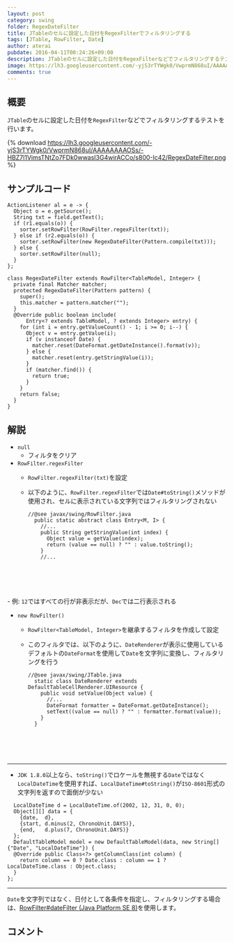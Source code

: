 ```yaml
---
layout: post
category: swing
folder: RegexDateFilter
title: JTableのセルに設定した日付をRegexFilterでフィルタリングする
tags: [JTable, RowFilter, Date]
author: aterai
pubdate: 2016-04-11T00:24:26+09:00
description: JTableのセルに設定した日付をRegexFilterなどでフィルタリングするテストを行います。
image: https://lh3.googleusercontent.com/-yjS3rTYWgk0/VwprmN868uI/AAAAAAAAOSs/-HBZ7l1VimsTNtZo7FDk0wwasI3G4wirACCo/s800-Ic42/RegexDateFilter.png
comments: true
---
```

## 概要
`JTable`のセルに設定した日付を`RegexFilter`などでフィルタリングするテストを行います。

{% download https://lh3.googleusercontent.com/-yjS3rTYWgk0/VwprmN868uI/AAAAAAAAOSs/-HBZ7l1VimsTNtZo7FDk0wwasI3G4wirACCo/s800-Ic42/RegexDateFilter.png %}

## サンプルコード
<pre class="prettyprint"><code>ActionListener al = e -&gt; {
  Object o = e.getSource();
  String txt = field.getText();
  if (r1.equals(o)) {
    sorter.setRowFilter(RowFilter.regexFilter(txt));
  } else if (r2.equals(o)) {
    sorter.setRowFilter(new RegexDateFilter(Pattern.compile(txt)));
  } else {
    sorter.setRowFilter(null);
  }
};

class RegexDateFilter extends RowFilter&lt;TableModel, Integer&gt; {
  private final Matcher matcher;
  protected RegexDateFilter(Pattern pattern) {
    super();
    this.matcher = pattern.matcher("");
  }
  @Override public boolean include(
      Entry&lt;? extends TableModel, ? extends Integer&gt; entry) {
    for (int i = entry.getValueCount() - 1; i &gt;= 0; i--) {
      Object v = entry.getValue(i);
      if (v instanceof Date) {
        matcher.reset(DateFormat.getDateInstance().format(v));
      } else {
        matcher.reset(entry.getStringValue(i));
      }
      if (matcher.find()) {
        return true;
      }
    }
    return false;
  }
}
</code></pre>

## 解説
- `null`
    - フィルタをクリア
- `RowFilter.regexFilter`
    - `RowFilter.regexFilter(txt)`を設定
    - 以下のように、`RowFilter.regexFilter`では`Date#toString()`メソッドが使用され、セルに表示されている文字列ではフィルタリングされない
        
        <pre class="prettyprint"><code>//@see javax/swing/RowFilter.java
        public static abstract class Entry&lt;M, I&gt; {
          //...
          public String getStringValue(int index) {
            Object value = getValue(index);
            return (value == null) ? "" : value.toString();
          }
          //...
</code></pre>
    - 例: `12`ではすべての行が非表示だが、`Dec`では二行表示される
- `new RowFilter()`
    - `RowFilter<TableModel, Integer>`を継承するフィルタを作成して設定
    - このフィルタでは、以下のように、`DateRenderer`が表示に使用しているデフォルトの`DateFormat`を使用して`Date`を文字列に変換し、フィルタリングを行う
        
        <pre class="prettyprint"><code>//@see javax/swing/JTable.java
        static class DateRenderer extends DefaultTableCellRenderer.UIResource {
          public void setValue(Object value) {
            //...
            DateFormat formatter = DateFormat.getDateInstance();
            setText((value == null) ? "" : formatter.format(value));
          }
        }
</code></pre>

<!-- dummy comment line for breaking list -->
- - - -
- `JDK 1.8.0`以上なら、`toString()`でロケールを無視する`Date`ではなく`LocalDateTime`を使用すれば、`LocalDateTime#toString()`が`ISO-8601`形式の文字列を返すので面倒が少ない

<!-- dummy comment line for breaking list -->

<pre class="prettyprint"><code>  LocalDateTime d = LocalDateTime.of(2002, 12, 31, 0, 0);
  Object[][] data = {
    {date,  d},
    {start, d.minus(2, ChronoUnit.DAYS)},
    {end,   d.plus(7, ChronoUnit.DAYS)}
  };
  DefaultTableModel model = new DefaultTableModel(data, new String[] {"Date", "LocalDateTime"}) {
  @Override public Class&lt;?&gt; getColumnClass(int column) {
    return column == 0 ? Date.class : column == 1 ? LocalDateTime.class : Object.class;
  }
};
</code></pre>

- - - -
`Date`を文字列ではなく、日付として各条件を指定し、フィルタリングする場合は、[RowFilter#dateFilter (Java Platform SE 8)](http://docs.oracle.com/javase/jp/8/docs/api/javax/swing/RowFilter.html#dateFilter-javax.swing.RowFilter.ComparisonType-java.util.Date-int...-)を使用します。

## コメント
